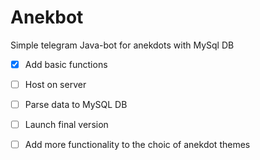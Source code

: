 # Anekbot
Simple telegram Java-bot for anekdots with MySql DB
- [x] Add basic functions
- [ ] Host on server
- [ ] Parse data to MySQL DB
- [ ] Launch final version
- [ ] Add more functionality to the choic of anekdot themes

